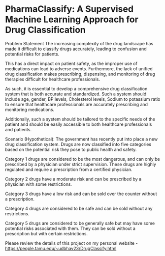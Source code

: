 # PharmaClassify: A Supervised Machine Learning Approach for Drug Classification 

Problem Statement
The increasing complexity of the drug landscape has made it difficult to classify drugs accurately, leading to confusion and potential risks for patients.

This has a direct impact on patient safety, as the improper use of medications can lead to adverse events. Furthermore, the lack of unified drug classification makes prescribing, dispensing, and monitoring of drug therapies difficult for healthcare professionals.

As such, it is essential to develop a comprehensive drug classification system that is both accurate and standardized. Such a system should include age, gender, BP levels, Cholesterol levels, Sodium to potassium ratio to ensure that healthcare professionals are accurately prescribing and monitoring medications.

Additionally, such a system should be tailored to the specific needs of the patient and should be easily accessible to both healthcare professionals and patients.


Scenario (Hypothetical):
The government has recently put into place a new drug classification system. Drugs are now classified into five categories based on the potential risk they pose to public health and safety.

Category 1 drugs are considered to be the most dangerous, and can only be prescribed by a physician under strict supervision. These drugs are highly regulated and require a prescription from a certified physician.

Category 2 drugs have a moderate risk and can be prescribed by a physician with some restrictions.

Category 3 drugs have a low risk and can be sold over the counter without a prescription.

Category 4 drugs are considered to be safe and can be sold without any restrictions.

Category 5 drugs are considered to be generally safe but may have some potential risks associated with them. They can be sold without a prescription but with certain restrictions.


Please review the details of this project on my personal website - https://people.tamu.edu/~udbhav23/DrugClassify.html

